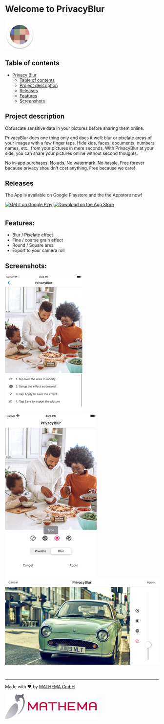 # Welcome to PrivacyBlur

![Privacy Blur Logo](ic_launcher_round.png)

## Table of contents

- [Privacy Blur](#welcome-to-privacyblur)
  - [Table of contents](#table-of-contents)
  - [Project description](#project-description)
  - [Releases](#releases)
  - [Features](#features)
  - [Screenshots](#screenshots)

## Project description

Obfuscate sensitive data in your pictures before sharing them online.

PrivacyBlur does one thing only and does it well: blur or pixelate areas of your images with a few finger taps. Hide kids, faces, documents, numbers, names, etc., from your pictures in mere seconds. With PrivacyBlur at your side, you can share your pictures online without second thoughts.

No in-app purchases. No ads. No watermark. No hassle. Free forever because privacy shouldn't cost anything. Free because we care!

## Releases

The App is available on Google Playstore  and the the Appstore now!
<p float="left" align="left">
<a href='https://play.google.com/store/apps/details?id=de.mathema.privacyblur&pcampaignid=pcampaignidMKT-Other-global-all-co-prtnr-py-PartBadge-Mar2515-1'><img width="150px" alt='Get it on Google Play' src='https://play.google.com/intl/en_us/badges/static/images/badges/en_badge_web_generic.png'/></a>
<a href="https://apps.apple.com/us/app/privacyblur/id1536274106?itsct=apps_box_badge&amp;itscg=30200" style="width: 120px;margin-bottom: 10px;"><img src="https://tools.applemediaservices.com/api/badges/download-on-the-app-store/black/en-us?size=250x83&amp;releaseDate=1241395200&h=e93a702d61d46decc4c4f5140aad4aa6" alt="Download on the App Store" margin="0 0 10px 0" style="width: 120px;margin-bottom: 10px;"></a>
</p>




## Features:

- Blur / Pixelate effect
- Fine / coarse grain effect
- Round / Square area
- Export to your camera roll

## Screenshots:

![Helplines Screenshot](case_1.png)
![Helplines Screenshot](case_2.png)
![Helplines Screenshot](case_3.png)

<br/>

---

Made with ❤️ by [MATHEMA GmbH](https://www.mathema.de/)

![MATHEMA Logo](mat-standard-rgb.png)

